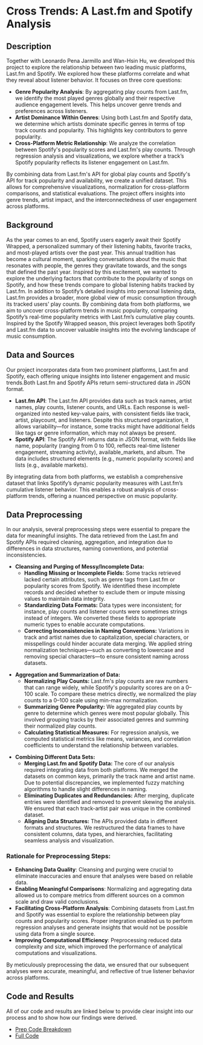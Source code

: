 <h1>Cross Trends: A Last.fm and Spotify Analysis</h1>

<h2>Description</h2>
</p>Together with Leonardo Pena Jarmillo and Wan-Hsin Hu, we developed this project to explore the relationship between two leading music platforms, Last.fm and Spotify. We explored how these platforms correlate and what they reveal about listener behavior. It focuses on three core questions:<p>

<ul>
  <li><strong>Genre Popularity Analysis</strong>: By aggregating play counts from Last.fm, we identify the most played genres globally and their respective audience engagement levels. This helps uncover genre trends and preferences across listeners.</li>
  <li><strong>Artist Dominance Within Genres</strong>: Using both Last.fm and Spotify data, we determine which artists dominate specific genres in terms of top track counts and popularity. This highlights key contributors to genre popularity.</li>
  <li><strong>Cross-Platform Metric Relationship</strong>: We analyze the correlation between Spotify's popularity scores and Last.fm's play counts. Through regression analysis and visualizations, we explore whether a track’s Spotify popularity reflects its listener engagement on Last.fm.</li>
</ul>

<p>By combining data from Last.fm's API for global play counts and Spotify's API for track popularity and availability, we create a unified dataset. This allows for comprehensive visualizations, normalization for cross-platform comparisons, and statistical evaluations. The project offers insights into genre trends, artist impact, and the interconnectedness of user engagement across platforms.</p>

<h2>Background</h2>

<p>As the year comes to an end, Spotify users eagerly await their Spotify Wrapped, a personalized summary of their listening habits, favorite tracks, and most-played artists over the past year. This annual tradition has become a cultural moment, sparking conversations about the music that resonates with people, the genres they gravitate towards, and the songs that defined the past year. Inspired by this excitement, we wanted to explore the underlying factors that contribute to the popularity of songs on Spotify, and how these trends compare to global listening habits tracked by Last.fm. In addition to Spotify’s detailed insights into personal listening data, Last.fm provides a broader, more global view of music consumption through its tracked users' play counts. By combining data from both platforms, we aim to uncover cross-platform trends in music popularity, comparing Spotify’s real-time popularity metrics with Last.fm’s cumulative play counts. Inspired by the Spotify Wrapped season, this project leverages both Spotify and Last.fm data to uncover valuable insights into the evolving landscape of music consumption.</p>

<h2>Data and Sources</h2>

<p>Our project incorporates data from two prominent platforms, Last.fm and Spotify, each offering unique insights into listener engagement and music trends.Both Last.fm and Spotify APIs return semi-structured data in JSON format. </p>

<ul>
  <li><strong>Last.fm API</strong>: The Last.fm API provides data such as track names, artist names, play counts, listener counts, and URLs. Each response is well-organized into nested key-value pairs, with consistent fields like track, artist, playcount, and listeners. Despite this structured organization, it allows variability—for instance, some tracks might have additional fields like tags or genre information, which may not always be present.</li>
  <li><strong>Spotify API</strong>: The Spotify API returns data in JSON format, with fields like name, popularity (ranging from 0 to 100, reflects real-time listener engagement, streaming activity), available_markets, and album. The data includes structured elements (e.g., numeric popularity scores) and lists (e.g., available markets).</li>
</ul>

<p>By integrating data from both platforms, we establish a comprehensive dataset that links Spotify’s dynamic popularity measures with Last.fm’s cumulative listener behavior. This enables a robust analysis of cross-platform trends, offering a nuanced perspective on music popularity. </p>

<h2>Data Preprocessing</h2>

<p>In our analysis, several preprocessing steps were essential to prepare the data for meaningful insights. The data retrieved from the Last.fm and Spotify APIs required cleaning, aggregation, and integration due to differences in data structures, naming conventions, and potential inconsistencies. </p>

<ul>
  <li><strong>Cleansing and Purging of Messy/Incomplete Data:</strong>
    <ul>
      <li><strong>Handling Missing or Incomplete Fields:</strong> Some tracks retrieved lacked certain attributes, such as genre tags from Last.fm or popularity scores from Spotify. We identified these incomplete records and decided whether to exclude them or impute missing values to maintain data integrity.</li>
      <li><strong>Standardizing Data Formats:</strong> Data types were inconsistent; for instance, play counts and listener counts were sometimes strings instead of integers. We converted these fields to appropriate numeric types to enable accurate computations.</li>
      <li><strong>Correcting Inconsistencies in Naming Conventions:</strong> Variations in track and artist names due to capitalization, special characters, or misspellings could hinder accurate data merging. We applied string normalization techniques—such as converting to lowercase and removing special characters—to ensure consistent naming across datasets.</li>
    </ul>
  </li>
</ul>

<ul>
  <li><strong>Aggregation and Summarization of Data:</strong>
    <ul>
      <li><strong>Normalizing Play Counts:</strong> Last.fm's play counts are raw numbers that can range widely, while Spotify's popularity scores are on a 0–100 scale. To compare these metrics directly, we normalized the play counts to a 0–100 scale using min-max normalization.</li>
      <li><strong>Summarizing Genre Popularity:</strong> We aggregated play counts by genre to determine which genres were most popular globally. This involved grouping tracks by their associated genres and summing their normalized play counts.</li>
      <li><strong>Calculating Statistical Measures:</strong> For regression analysis, we computed statistical metrics like means, variances, and correlation coefficients to understand the relationship between variables.</li>
    </ul>
  </li>
</ul>

<ul>
  <li><strong>Combining Different Data Sets:</strong>
    <ul>
      <li><strong>Merging Last.fm and Spotify Data:</strong> The core of our analysis required integrating data from both platforms. We merged the datasets on common keys, primarily the track name and artist name. Due to potential discrepancies, we implemented fuzzy matching algorithms to handle slight differences in naming.</li>
      <li><strong>Eliminating Duplicates and Redundancies:</strong> After merging, duplicate entries were identified and removed to prevent skewing the analysis. We ensured that each track-artist pair was unique in the combined dataset.</li>
      <li><strong>Aligning Data Structures:</strong> The APIs provided data in different formats and structures. We restructured the data frames to have consistent columns, data types, and hierarchies, facilitating seamless analysis and visualization.</li>
    </ul>
  </li>
</ul>

<h3>Rationale for Preprocessing Steps:</h3>
<ul>
  <li><strong>Enhancing Data Quality</strong>: Cleansing and purging were crucial to eliminate inaccuracies and ensure that analyses were based on reliable data.</li>
  <li><strong>Enabling Meaningful Comparisons</strong>: Normalizing and aggregating data allowed us to compare metrics from different sources on a common scale and draw valid conclusions.</li>
  <li><strong>Facilitating Cross-Platform Analysis</strong>: Combining datasets from Last.fm and Spotify was essential to explore the relationship between play counts and popularity scores. Proper integration enabled us to perform regression analyses and generate insights that would not be possible using data from a single source.</li>
 <li><strong>Improving Computational Efficiency</strong>: Preprocessing reduced data complexity and size, which improved the performance of analytical computations and visualizations.</li>
</ul>

<p>By meticulously preprocessing the data, we ensured that our subsequent analyses were accurate, meaningful, and reflective of true listener behavior across platforms.</p>

<h2>Code and Results</h2>
<p>All of our code and results are linked below to provide clear insight into our process and to show how our findings were derived.</p>
<ul>
  <li><a href="prepcode.md">Prep Code Breakdown</a></li>
  <li><a href="LastfmSpotifyProjectFullCode.ipynb">Full Code</a></li>
</ul>
